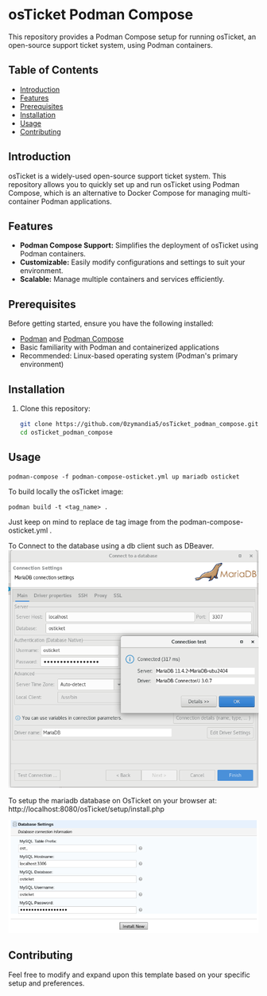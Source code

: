 # osTicket Podman Compose

This repository provides a Podman Compose setup for running osTicket, an open-source support ticket system, using Podman containers.

## Table of Contents

- [Introduction](#introduction)
- [Features](#features)
- [Prerequisites](#prerequisites)
- [Installation](#installation)
- [Usage](#usage)
- [Contributing](#contributing)

## Introduction

osTicket is a widely-used open-source support ticket system. This repository allows you to quickly set up and run osTicket using Podman Compose, which is an alternative to Docker Compose for managing multi-container Podman applications.

## Features

- **Podman Compose Support:** Simplifies the deployment of osTicket using Podman containers.
- **Customizable:** Easily modify configurations and settings to suit your environment.
- **Scalable:** Manage multiple containers and services efficiently.

## Prerequisites

Before getting started, ensure you have the following installed:

- [Podman](https://podman.io/) and [Podman Compose](https://github.com/containers/podman-compose)
- Basic familiarity with Podman and containerized applications
- Recommended: Linux-based operating system (Podman's primary environment)

## Installation

1. Clone this repository:

   ```bash
   git clone https://github.com/0zymandia5/osTicket_podman_compose.git
   cd osTicket_podman_compose

   ```

## Usage

```
podman-compose -f podman-compose-osticket.yml up mariadb osticket
```

To build locally the osTicket image:

```
podman build -t <tag_name> .
```

Just keep on mind to replace de tag image from the podman-compose-osticket.yml .

To Connect to the database using a db client such as DBeaver.
![1721142385734](image/README/1721142385734.png)

To setup the mariadb database on OsTicket on your browser at: http://localhost:8080/osTicket/setup/install.php

![1721277102806](image/README/1721277102806.png)
## Contributing

Feel free to modify and expand upon this template based on your specific setup and preferences.
